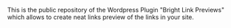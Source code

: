 
This is the public repository of the Wordpress Plugin "Bright Link Previews" which allows to create neat links preview of the links in your site.

